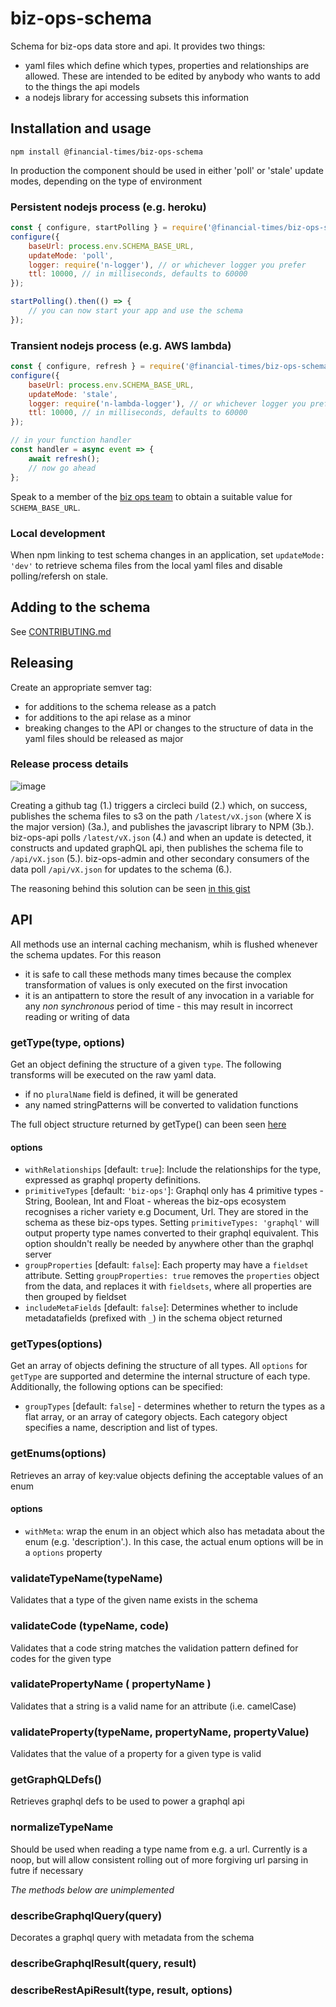 # biz-ops-schema

Schema for biz-ops data store and api. It provides two things:

-   yaml files which define which types, properties and relationships are allowed. These are intended to be edited by anybody who wants to add to the things the api models
-   a nodejs library for accessing subsets this information

## Installation and usage

`npm install @financial-times/biz-ops-schema`

In production the component should be used in either 'poll' or 'stale' update modes, depending on the type of environment

### Persistent nodejs process (e.g. heroku)

```js
const { configure, startPolling } = require('@financial-times/biz-ops-schema');
configure({
	baseUrl: process.env.SCHEMA_BASE_URL,
	updateMode: 'poll',
	logger: require('n-logger'), // or whichever logger you prefer
	ttl: 10000, // in milliseconds, defaults to 60000
});

startPolling().then(() => {
	// you can now start your app and use the schema
});
```

### Transient nodejs process (e.g. AWS lambda)

```js
const { configure, refresh } = require('@financial-times/biz-ops-schema');
configure({
	baseUrl: process.env.SCHEMA_BASE_URL,
	updateMode: 'stale',
	logger: require('n-lambda-logger'), // or whichever logger you prefer
	ttl: 10000, // in milliseconds, defaults to 60000
});

// in your function handler
const handler = async event => {
	await refresh();
	// now go ahead
};
```

Speak to a member of the [biz ops team](https://financialtimes.slack.com/messages/C9S0V2KPV) to obtain a suitable value for `SCHEMA_BASE_URL`.

### Local development

When npm linking to test schema changes in an application, set `updateMode: 'dev'` to retrieve schema files from the local yaml files and disable polling/refersh on stale.

## Adding to the schema

See [CONTRIBUTING.md](CONTRIBUTING.md)

## Releasing

Create an appropriate semver tag:

-   for additions to the schema release as a patch
-   for additions to the api relase as a minor
-   breaking changes to the API or changes to the structure of data in the yaml files should be released as major

### Release process details

![image](https://user-images.githubusercontent.com/447559/55995243-e4d77800-5cab-11e9-8713-8d0ea7485108.png)

Creating a github tag (1.) triggers a circleci build (2.) which, on success, publishes the schema files to s3 on the path `/latest/vX.json` (where X is the major version) (3a.), and publishes the javascript library to NPM (3b.). biz-ops-api polls `/latest/vX.json` (4.) and when an update is detected, it constructs and updated graphQL api, then publishes the schema file to `/api/vX.json` (5.). biz-ops-admin and other secondary consumers of the data poll `/api/vX.json` for updates to the schema (6.).

The reasoning behind this solution can be seen [in this gist](https://gist.github.com/wheresrhys/dd4c5d856812e0fb8c705feeabffd754)

## API

All methods use an internal caching mechanism, whih is flushed whenever the schema updates. For this reason

-   it is safe to call these methods many times because the complex transformation of values is only executed on the first invocation
-   it is an antipattern to store the result of any invocation in a variable for any _non synchronous_ period of time - this may result in incorrect reading or writing of data

### getType(type, options)

Get an object defining the structure of a given `type`. The following transforms will be executed on the raw yaml data.

-   if no `pluralName` field is defined, it will be generated
-   any named stringPatterns will be converted to validation functions

The full object structure returned by getType() can been seen [here](GETTYPE.md)

#### options

-   `withRelationships` [default: `true`]: Include the relationships for the type, expressed as graphql property definitions.
-   `primitiveTypes` [default: `'biz-ops'`]: Graphql only has 4 primitive types - String, Boolean, Int and Float - whereas the biz-ops ecosystem recognises a richer variety e.g Document, Url. They are stored in the schema as these biz-ops types. Setting `primitiveTypes: 'graphql'` will output property type names converted to their graphql equivalent. This option shouldn't really be needed by anywhere other than the graphql server
-   `groupProperties` [default: `false`]: Each property may have a `fieldset` attribute. Setting `groupProperties: true` removes the `properties` object from the data, and replaces it with `fieldsets`, where all properties are then grouped by fieldset
-   `includeMetaFields` [default: `false`]: Determines whether to include metadatafields (prefixed with `_`) in the schema object returned

### getTypes(options)

Get an array of objects defining the structure of all types. All `options` for `getType` are supported and determine the internal structure of each type. Additionally, the following options can be specified:

- `groupTypes` [default: `false`] - determines whether to return the types as a flat array, or an array of category objects. Each category object specifies a name, description and list of types.


### getEnums(options)

Retrieves an array of key:value objects defining the acceptable values of an enum

#### options

-   `withMeta`: wrap the enum in an object which also has metadata about the enum (e.g. 'description'.). In this case, the actual enum options will be in a `options` property

### validateTypeName(typeName)

Validates that a type of the given name exists in the schema

### validateCode (typeName, code)

Validates that a code string matches the validation pattern defined for codes for the given type

### validatePropertyName ( propertyName )

Validates that a string is a valid name for an attribute (i.e. camelCase)

### validateProperty(typeName, propertyName, propertyValue)

Validates that the value of a property for a given type is valid

### getGraphQLDefs()

Retrieves graphql defs to be used to power a graphql api

### normalizeTypeName

Should be used when reading a type name from e.g. a url. Currently is a noop, but will allow consistent rolling out of more forgiving url parsing in futre if necessary

_The methods below are unimplemented_

### describeGraphqlQuery(query)

Decorates a graphql query with metadata from the schema

### describeGraphqlResult(query, result)

### describeRestApiResult(type, result, options)
